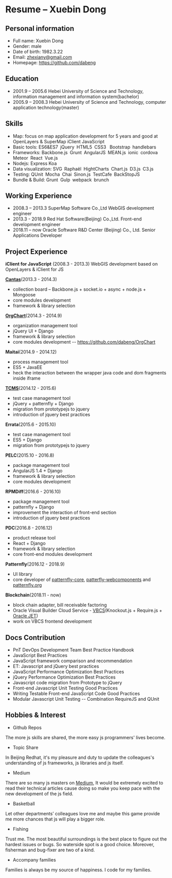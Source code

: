 # Resume – Xuebin Dong
## Personal information
- Full name: Xuebin Dong
- Gender: male
- Date of birth: 1982.3.22
- Email: zhexiany@gmail.com
- Homepage: https://github.com/dabeng

## Education
- 2001.9 – 2005.6 Hebei University of Science and Technology, information management and information system(bachelor)
- 2005.9 – 2008.3 Hebei University of Science and Technology, computer application technology(master)
## Skills
- Map: focus on map application development for 5 years and good at OpenLayers & SuperMap iClient JavaScript
- Basic tools: ES6&ES7 jQuery HTML5 CSS3  Bootstrap handlebars
- Frameworks: Backbone.js Grunt AngularJS MEAN.js ionic cordova Meteor React Vue.js
- Nodejs: Express Koa
- Data visualization: SVG Raphaël HightCharts Chart.js D3.js C3.js
- Testing: QUnit Mocha Chai Sinon.js TestCafe BackStopJS
- Bundle & Build: Grunt Gulp webpack brunch
## Working Experience
- 2008.3 – 2013.3 SuperMap Software Co.,Ltd  WebGIS development engineer
- 2013.3 - 2018.9 Red Hat Software(Beijing) Co.,Ltd.  Front-end development engineer
- 2018.11 – now  Oracle Software R&D Center (Beijing) Co., Ltd.  Senior Applications Developer
## Project Experience
**iClient for JavaScript** (2008.3 - 2013.3)
WebGIS development based on OpenLayers & iClient for JS

**[Cantas](https://github.com/onepiecejs/nodejs-cantas)**(2013.3 - 2014.3)
- collection board – Backbone.js + socket.io + async + node.js + Mongoose
- core modules development
- framework & library selection

**[OrgChart](https://codepen.io/collection/AWxGVb/)**(2014.3 - 2014.9)
- organization management tool
- jQuery UI + Django
- framework & library selection
- core modules development -- https://github.com/dabeng/OrgChart

**Maitai**(2014.9 - 2014.12)
- process management tool
- ES5 + JavaEE
- heck the interaction between the wrapper java code and dom fragments inside iframe

**[TCMS](https://github.com/Nitrate/Nitrate)**(2014.12 - 2015.6)
- test case management tool
- jQuery + patternfly + Django
- migration from prototypejs to jquery
- introduction of jquery best practices

**Errata**(2015.6 - 2015.10)
- test case management tool
- ES5 + Django
- migration from prototypejs to jquery

**PELC**(2015.10 - 2016.8)
- package management tool
- AngularJS 1.4 + Django
- framework & library selection
- core modules development

**RPMDiff**(2016.6 - 2016.10)
- package management tool
- patternfly + Django
- improvement the interaction of front-end section
- introduction of jquery best practices

**PDC**(2016.8 - 2016.12)
- product release tool
- React + Django
- framework & library selection
- core front-end modules development

**Patternfly**(2016.12 - 2018.9)
- UI library
- core developer of [patternfly-core](https://github.com/patternfly/patternfly), [patterfly-webcomponents](https://github.com/patternfly-webcomponents/patternfly-webcomponents) and [patternfly.org](https://patternfly.org/)

**Blockchain**(2018.11 - now)
- block chain adapter, bill receivable factoring
- Oracle Visual Builder Cloud Service - [VBCS](https://cloud.oracle.com/visual-builder)(Knockout.js + Require.js + [Oracle JET](https://www.oracle.com/webfolder/technetwork/jet/index.html))
- work on VBCS frontend development

## Docs Contribution
-	PnT DevOps Development Team Best Practice Handbook
-	JavaScript Best Practices
-	JavaScript framework comparison and recommendation
-	ET: Javascript and jQuery best practices
-	JavaScript Performance Optimization Best Practices
-	jQuery Performance Optimization Best Practices 
-	Javascript code migration from Prototype to jQuery
-	Front-end Javascript Unit Testing Good Practices
-	Writing Testable Front-end JavaScript Code Good Practices
-	Modular Javascript Unit Testing -- Combination RequireJS and QUnit

## Hobbies & Interest
- Github Repos

The more js skills are shared, the more easy js programmers' lives become.

- Topic Share

In Beijing Redhat, it's my pleasure and duty to update the colleagues's understanding of js frameworks, js libraries and js itself.

- Medium

There are so many js masters on [Medium](https://medium.com/), It would be extremely excited to read their technical articles cause doing so make you keep pace with the new development of the  js field.

- Basketball

Let other departments’ colleagues love me  and maybe this game provide me  more chances that js will play a bigger role.

- Fishing

Trust me. The most beautiful surroundings is the best  place to figure out the hardest issues or bugs. So waterside spot is a good choice. Moreover, fisherman and bug-fixer are two of a kind.

- Accompany families

Families is always be my source of happiness. I code for my families.
